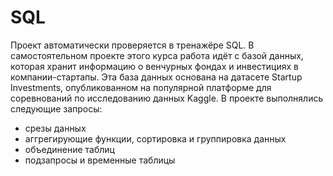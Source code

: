 # SQL

Проект автоматически проверяется в тренажёре SQL. В самостоятельном проекте этого курса работа идёт с базой данных, которая хранит информацию о венчурных фондах и инвестициях в компании-стартапы. Эта база данных основана на датасете Startup Investments, опубликованном на популярной платформе для соревнований по исследованию данных Kaggle.
В проекте выполнялись следующие запросы:
- срезы данных
- аггрегирующие функции, сортировка и группировка данных
- объединение таблиц
- подзапросы и временные таблицы
